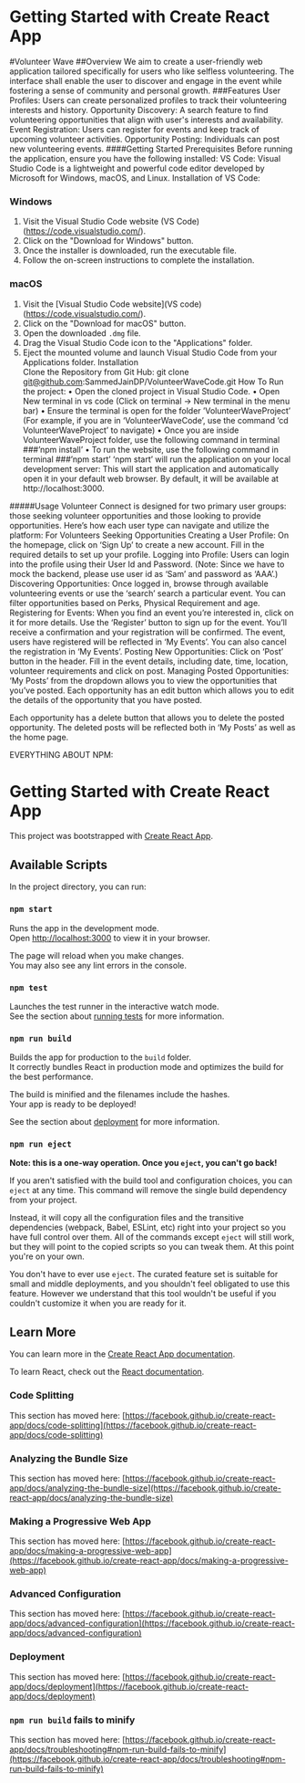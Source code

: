 # Getting Started with Create React App

#Volunteer Wave
##Overview
We aim to create a user-friendly web application tailored specifically for users who like selfless volunteering. The interface shall enable the user to discover and engage in the event while fostering a sense of community and personal growth.
###Features
User Profiles: Users can create personalized profiles to track their volunteering interests and history.
Opportunity Discovery: A search feature to find volunteering opportunities that align with user's interests and availability.
Event Registration: Users can register for events and keep track of upcoming volunteer activities.
Opportunity Posting: Individuals can post new volunteering events.
####Getting Started
Prerequisites
Before running the application, ensure you have the following installed:
VS Code: Visual Studio Code is a lightweight and powerful code editor developed by Microsoft for Windows, macOS, and Linux. 
Installation of VS Code:
### Windows

1. Visit the Visual Studio Code website (VS Code)(https://code.visualstudio.com/).
2. Click on the "Download for Windows" button.
3. Once the installer is downloaded, run the executable file.
4. Follow the on-screen instructions to complete the installation.

### macOS

1. Visit the [Visual Studio Code website](VS code)(https://code.visualstudio.com/).
2. Click on the "Download for macOS" button.
3. Open the downloaded `.dmg` file.
4. Drag the Visual Studio Code icon to the "Applications" folder.
5. Eject the mounted volume and launch Visual Studio Code from your Applications folder.
Installation	
Clone the Repository from Git Hub:
git clone git@github.com:SammedJainDP/VolunteerWaveCode.git
How To Run the project:
•	Open the cloned project in Visual Studio Code.
•	Open New terminal in vs code (Click on terminal -> New terminal in the menu bar)
•	Ensure the terminal is open for the folder ’VolunteerWaveProject’
(For example, if you are in ‘VolunteerWaveCode’, use the command ‘cd VolunteerWaveProject’ to navigate)
•	Once you are inside VolunteerWaveProject folder, use the following command in terminal 
###’npm install’
•	To run the website, use the following command in terminal
###’npm start’ 
‘npm start’ will run the application on your local development server:
This will start the application and automatically open it in your default web browser. By default, it will be available at http://localhost:3000.

#####Usage
Volunteer Connect is designed for two primary user groups: those seeking volunteer opportunities and those looking to provide opportunities. Here’s how each user type can navigate and utilize the platform:
For Volunteers Seeking Opportunities
Creating a User Profile:
On the homepage, click on ‘Sign Up’ to create a new account.
Fill in the required details to set up your profile.
Logging into Profile:
Users can login into the profile using their User Id and Password. (Note: Since we have to mock the backend, please use user id as ‘Sam’ and password as ‘AAA’.)
Discovering Opportunities:
Once logged in, browse through available volunteering events or use the ‘search’ search a particular event.
You can filter opportunities based on Perks, Physical Requirement and age.
Registering for Events:
When you find an event you’re interested in, click on it for more details.
Use the ‘Register’ button to sign up for the event. You’ll receive a confirmation and your registration will be confirmed.
The event, users have registered will be reflected in ‘My Events’.  You can also cancel the registration in ‘My Events’.
Posting New Opportunities:
Click on ‘Post’ button in the header.
Fill in the event details, including date, time, location, volunteer requirements and click on post.
Managing Posted Opportunities:
‘My Posts’ from the dropdown allows you to view the opportunities that you’ve posted.
Each opportunity has an edit button which allows you to edit the details of the opportunity that you have posted.

Each opportunity has a delete button that allows you to delete the posted opportunity. The deleted posts will be reflected both in ‘My Posts’ as well as the home page.


EVERYTHING ABOUT NPM: 
# Getting Started with Create React App

This project was bootstrapped with [Create React App](https://github.com/facebook/create-react-app).

## Available Scripts

In the project directory, you can run:

### `npm start`

Runs the app in the development mode.\
Open [http://localhost:3000](http://localhost:3000) to view it in your browser.

The page will reload when you make changes.\
You may also see any lint errors in the console.

### `npm test`

Launches the test runner in the interactive watch mode.\
See the section about [running tests](https://facebook.github.io/create-react-app/docs/running-tests) for more information.

### `npm run build`

Builds the app for production to the `build` folder.\
It correctly bundles React in production mode and optimizes the build for the best performance.

The build is minified and the filenames include the hashes.\
Your app is ready to be deployed!

See the section about [deployment](https://facebook.github.io/create-react-app/docs/deployment) for more information.

### `npm run eject`

**Note: this is a one-way operation. Once you `eject`, you can't go back!**

If you aren't satisfied with the build tool and configuration choices, you can `eject` at any time. This command will remove the single build dependency from your project.

Instead, it will copy all the configuration files and the transitive dependencies (webpack, Babel, ESLint, etc) right into your project so you have full control over them. All of the commands except `eject` will still work, but they will point to the copied scripts so you can tweak them. At this point you're on your own.

You don't have to ever use `eject`. The curated feature set is suitable for small and middle deployments, and you shouldn't feel obligated to use this feature. However we understand that this tool wouldn't be useful if you couldn't customize it when you are ready for it.

## Learn More

You can learn more in the [Create React App documentation](https://facebook.github.io/create-react-app/docs/getting-started).

To learn React, check out the [React documentation](https://reactjs.org/).

### Code Splitting

This section has moved here: [https://facebook.github.io/create-react-app/docs/code-splitting](https://facebook.github.io/create-react-app/docs/code-splitting)

### Analyzing the Bundle Size

This section has moved here: [https://facebook.github.io/create-react-app/docs/analyzing-the-bundle-size](https://facebook.github.io/create-react-app/docs/analyzing-the-bundle-size)

### Making a Progressive Web App

This section has moved here: [https://facebook.github.io/create-react-app/docs/making-a-progressive-web-app](https://facebook.github.io/create-react-app/docs/making-a-progressive-web-app)

### Advanced Configuration

This section has moved here: [https://facebook.github.io/create-react-app/docs/advanced-configuration](https://facebook.github.io/create-react-app/docs/advanced-configuration)

### Deployment

This section has moved here: [https://facebook.github.io/create-react-app/docs/deployment](https://facebook.github.io/create-react-app/docs/deployment)

### `npm run build` fails to minify

This section has moved here: [https://facebook.github.io/create-react-app/docs/troubleshooting#npm-run-build-fails-to-minify](https://facebook.github.io/create-react-app/docs/troubleshooting#npm-run-build-fails-to-minify)




